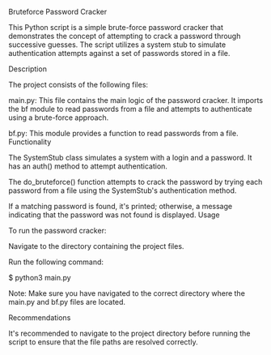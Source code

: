 Bruteforce Password Cracker

This Python script is a simple brute-force password cracker that demonstrates the concept of attempting to crack a password through successive guesses. The script utilizes a system stub to simulate authentication attempts against a set of passwords stored in a file.

Description

The project consists of the following files:

main.py: This file contains the main logic of the password cracker. It imports the bf module to read passwords from a file and attempts to authenticate using a brute-force approach.

bf.py: This module provides a function to read passwords from a file.
Functionality

The SystemStub class simulates a system with a login and a password. It has an auth() method to attempt authentication.

The do_bruteforce() function attempts to crack the password by trying each password from a file using the SystemStub's authentication method.

If a matching password is found, it's printed; otherwise, a message indicating that the password was not found is displayed.
Usage

To run the password cracker:

Navigate to the directory containing the project files.

Run the following command:

$ python3 main.py

Note: Make sure you have navigated to the correct directory where the main.py and bf.py files are located.

Recommendations

It's recommended to navigate to the project directory before running the script to ensure that the file paths are resolved correctly.

